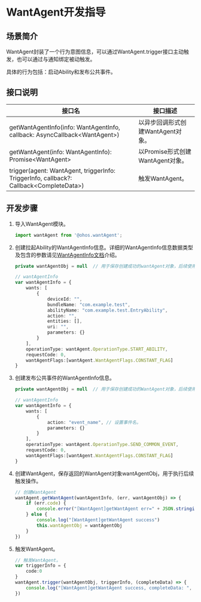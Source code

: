 # WantAgent开发指导
## 场景简介
WantAgent封装了一个行为意图信息，可以通过WantAgent.trigger接口主动触发，也可以通过与通知绑定被动触发。

具体的行为包括：启动Ability和发布公共事件。

## 接口说明
| 接口名                                                                                          | 接口描述 |
| ---------------------------------------------------------------------------------------------- | ----------- |
| getWantAgentInfo(info: WantAgentInfo, callback: AsyncCallback\<WantAgent\>) | 以异步回调形式创建WantAgent对象。 |
| getWantAgent(info: WantAgentInfo): Promise\<WantAgent\> | 以Promise形式创建WantAgent对象。 |
| trigger(agent: WantAgent, triggerInfo: TriggerInfo, callback?: Callback\<CompleteData\>) | 触发WantAgent。 |

## 开发步骤
1. 导入WantAgent模块。

   ```ts
   import wantAgent from '@ohos.wantAgent';
   ```
   
2. 创建拉起Ability的WantAgentInfo信息。详细的WantAgentInfo信息数据类型及包含的参数请见[WantAgentInfo文档](../reference/apis/js-apis-wantAgent.md#wantagentinfo)介绍。

   ```ts
   private wantAgentObj = null	// 用于保存创建成功的wantAgent对象，后续使用其完成触发的动作。
   
   // wantAgentInfo
   var wantAgentInfo = {
       wants: [
           {
               deviceId: "",
               bundleName: "com.example.test",
               abilityName: "com.example.test.EntryAbility",
               action: "",
               entities: [],
               uri: "",
               parameters: {}
           }
       ],
       operationType: wantAgent.OperationType.START_ABILITY,
       requestCode: 0,
       wantAgentFlags:[wantAgent.WantAgentFlags.CONSTANT_FLAG]
   }
   ```

3. 创建发布公共事件的WantAgentInfo信息。

   ```ts
   private wantAgentObj = null	// 用于保存创建成功的WantAgent对象，后续使用其完成触发的动作。
   
   // wantAgentInfo
   var wantAgentInfo = {
       wants: [
           {
               action: "event_name", // 设置事件名。
               parameters: {}
           }
       ],
       operationType: wantAgent.OperationType.SEND_COMMON_EVENT,
       requestCode: 0,
       wantAgentFlags:[wantAgent.WantAgentFlags.CONSTANT_FLAG]
   }
   ```

4. 创建WantAgent，保存返回的WantAgent对象wantAgentObj，用于执行后续触发操作。

   ```ts
   // 创建WantAgent
   wantAgent.getWantAgent(wantAgentInfo, (err, wantAgentObj) => {
       if (err.code) {
           console.error("[WantAgent]getWantAgent err=" + JSON.stringify(err))
       } else {
           console.log("[WantAgent]getWantAgent success")
           this.wantAgentObj = wantAgentObj
       }
   })
   ```

5. 触发WantAgent。

   ```ts
   // 触发WantAgent。
   var triggerInfo = {
       code:0
   }
   wantAgent.trigger(wantAgentObj, triggerInfo, (completeData) => {
       console.log("[WantAgent]getWantAgent success, completeData: ",  + JSON.stringify(completeData))
   })
   ```
